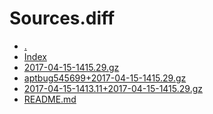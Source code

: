 Sources.diff
========================

- [.](.)
- [Index](Index)
- [2017-04-15-1415.29.gz](2017-04-15-1415.29.gz)
- [aptbug545699+2017-04-15-1415.29.gz](aptbug545699+2017-04-15-1415.29.gz)
- [2017-04-15-1413.11+2017-04-15-1415.29.gz](2017-04-15-1413.11+2017-04-15-1415.29.gz)
- [README.md](README.md)
